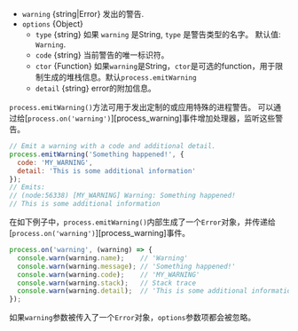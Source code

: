 <!-- YAML
added: 8.0.0
-->

* `warning` {string|Error} 发出的警告.
* `options` {Object}
  * `type` {string} 如果 `warning` 是String, `type` 是警告类型的名字。 默认值: `Warning`.
  * `code` {string} 当前警告的唯一标识符。
  * `ctor` {Function} 如果`warning`是String，`ctor`是可选的function，用于限制生成的堆栈信息。默认`process.emitWarning`
  * `detail` {string} error的附加信息。

`process.emitWarning()`方法可用于发出定制的或应用特殊的进程警告。
可以通过给[`process.on('warning')`][process_warning]事件增加处理器，监听这些警告。

```js
// Emit a warning with a code and additional detail.
process.emitWarning('Something happened!', {
  code: 'MY_WARNING',
  detail: 'This is some additional information'
});
// Emits:
// (node:56338) [MY_WARNING] Warning: Something happened!
// This is some additional information
```

在如下例子中，`process.emitWarning()`内部生成了一个`Error`对象，并传递给[`process.on('warning')`][process_warning]事件。

```js
process.on('warning', (warning) => {
  console.warn(warning.name);    // 'Warning'
  console.warn(warning.message); // 'Something happened!'
  console.warn(warning.code);    // 'MY_WARNING'
  console.warn(warning.stack);   // Stack trace
  console.warn(warning.detail);  // 'This is some additional information'
});
```

如果`warning`参数被传入了一个`Error`对象，`options`参数项都会被忽略。

